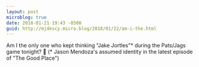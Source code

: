 ```yaml
---
layout: post
microblog: true
date: 2018-01-21 19:43 -0500
guid: http://mjdescy.micro.blog/2018/01/22/am-i-the.html
---
```

Am I the only one who kept thinking "Jake Jortles"* during the Pats/Jags game tonight? 🏈 (* Jason Mendoza's assumed identity in the latest episode of "The Good Place")

